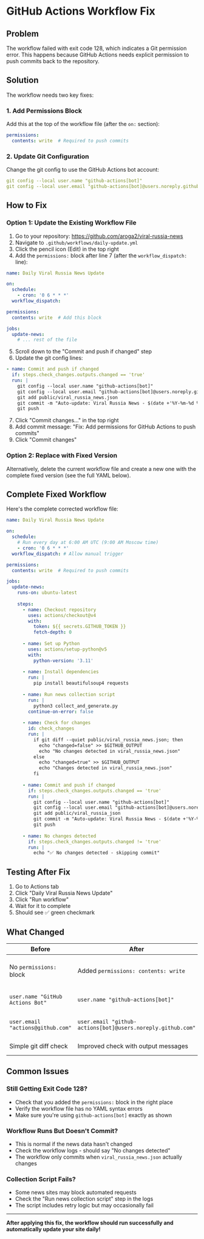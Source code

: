 # GitHub Actions Workflow Fix

## Problem

The workflow failed with exit code 128, which indicates a Git permission error. This happens because GitHub Actions needs explicit permission to push commits back to the repository.

## Solution

The workflow needs two key fixes:

### 1. Add Permissions Block

Add this at the top of the workflow file (after the `on:` section):

```yaml
permissions:
  contents: write  # Required to push commits
```

### 2. Update Git Configuration

Change the git config to use the GitHub Actions bot account:

```yaml
git config --local user.name "github-actions[bot]"
git config --local user.email "github-actions[bot]@users.noreply.github.com"
```

## How to Fix

### Option 1: Update the Existing Workflow File

1. Go to your repository: https://github.com/aroga2/viral-russia-news
2. Navigate to `.github/workflows/daily-update.yml`
3. Click the pencil icon (Edit) in the top right
4. Add the `permissions:` block after line 7 (after the `workflow_dispatch:` line):

```yaml
name: Daily Viral Russia News Update

on:
  schedule:
    - cron: '0 6 * * *'
  workflow_dispatch:

permissions:
  contents: write  # Add this block

jobs:
  update-news:
    # ... rest of the file
```

5. Scroll down to the "Commit and push if changed" step
6. Update the git config lines:

```yaml
- name: Commit and push if changed
  if: steps.check_changes.outputs.changed == 'true'
  run: |
    git config --local user.name "github-actions[bot]"
    git config --local user.email "github-actions[bot]@users.noreply.github.com"
    git add public/viral_russia_news.json
    git commit -m "Auto-update: Viral Russia News - $(date +'%Y-%m-%d %H:%M UTC')"
    git push
```

7. Click "Commit changes..." in the top right
8. Add commit message: "Fix: Add permissions for GitHub Actions to push commits"
9. Click "Commit changes"

### Option 2: Replace with Fixed Version

Alternatively, delete the current workflow file and create a new one with the complete fixed version (see the full YAML below).

## Complete Fixed Workflow

Here's the complete corrected workflow file:

```yaml
name: Daily Viral Russia News Update

on:
  schedule:
    # Run every day at 6:00 AM UTC (9:00 AM Moscow time)
    - cron: '0 6 * * *'
  workflow_dispatch: # Allow manual trigger

permissions:
  contents: write  # Required to push commits

jobs:
  update-news:
    runs-on: ubuntu-latest
    
    steps:
      - name: Checkout repository
        uses: actions/checkout@v4
        with:
          token: ${{ secrets.GITHUB_TOKEN }}
          fetch-depth: 0
      
      - name: Set up Python
        uses: actions/setup-python@v5
        with:
          python-version: '3.11'
      
      - name: Install dependencies
        run: |
          pip install beautifulsoup4 requests
      
      - name: Run news collection script
        run: |
          python3 collect_and_generate.py
        continue-on-error: false
      
      - name: Check for changes
        id: check_changes
        run: |
          if git diff --quiet public/viral_russia_news.json; then
            echo "changed=false" >> $GITHUB_OUTPUT
            echo "No changes detected in viral_russia_news.json"
          else
            echo "changed=true" >> $GITHUB_OUTPUT
            echo "Changes detected in viral_russia_news.json"
          fi
      
      - name: Commit and push if changed
        if: steps.check_changes.outputs.changed == 'true'
        run: |
          git config --local user.name "github-actions[bot]"
          git config --local user.email "github-actions[bot]@users.noreply.github.com"
          git add public/viral_russia_json
          git commit -m "Auto-update: Viral Russia News - $(date +'%Y-%m-%d %H:%M UTC')"
          git push
      
      - name: No changes detected
        if: steps.check_changes.outputs.changed != 'true'
        run: |
          echo "✅ No changes detected - skipping commit"
```

## Testing After Fix

1. Go to Actions tab
2. Click "Daily Viral Russia News Update"
3. Click "Run workflow"
4. Wait for it to complete
5. Should see ✅ green checkmark

## What Changed

| Before | After | Why |
|--------|-------|-----|
| No `permissions:` block | Added `permissions: contents: write` | Grants workflow permission to push |
| `user.name "GitHub Actions Bot"` | `user.name "github-actions[bot]"` | Uses official bot account |
| `user.email "actions@github.com"` | `user.email "github-actions[bot]@users.noreply.github.com"` | Uses official bot email |
| Simple git diff check | Improved check with output messages | Better debugging |

## Common Issues

### Still Getting Exit Code 128?

- Check that you added the `permissions:` block in the right place
- Verify the workflow file has no YAML syntax errors
- Make sure you're using `github-actions[bot]` exactly as shown

### Workflow Runs But Doesn't Commit?

- This is normal if the news data hasn't changed
- Check the workflow logs - should say "No changes detected"
- The workflow only commits when `viral_russia_news.json` actually changes

### Collection Script Fails?

- Some news sites may block automated requests
- Check the "Run news collection script" step in the logs
- The script includes retry logic but may occasionally fail

---

**After applying this fix, the workflow should run successfully and automatically update your site daily!**

